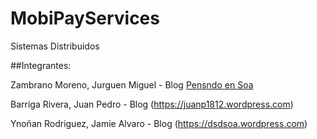 # MobiPayServices



Sistemas Distribuidos

##Integrantes:

Zambrano Moreno, Jurguen Miguel - Blog
[Pensndo en Soa](http://pensandoensoa.wordpress.com)

Barriga Rivera, Juan Pedro - Blog
(https://juanp1812.wordpress.com)

Ynoñan Rodriguez, Jamie Alvaro - Blog
(https://dsdsoa.wordpress.com)